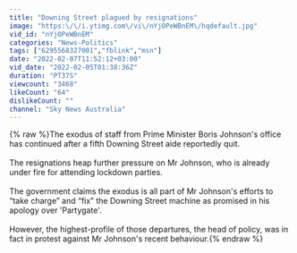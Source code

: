 ```yaml
---
title: "Downing Street plagued by resignations"
image: "https:\/\/i.ytimg.com\/vi\/nYjOPeWBnEM\/hqdefault.jpg"
vid_id: "nYjOPeWBnEM"
categories: "News-Politics"
tags: ["6295568327001","fblink","msn"]
date: "2022-02-07T11:52:12+03:00"
vid_date: "2022-02-05T01:38:36Z"
duration: "PT37S"
viewcount: "3468"
likeCount: "64"
dislikeCount: ""
channel: "Sky News Australia"
---
```

{% raw %}The exodus of staff from Prime Minister Boris Johnson's office has continued after a fifth Downing Street aide reportedly quit.  <br />  <br />The resignations heap further pressure on Mr Johnson, who is already under fire for attending lockdown parties. <br />  <br />The government claims the exodus is all part of Mr Johnson's efforts to “take charge” and “fix” the Downing Street machine as promised in his apology over 'Partygate'. <br />  <br />However, the highest-profile of those departures, the head of policy, was in fact in protest against Mr Johnson's recent behaviour.{% endraw %}
